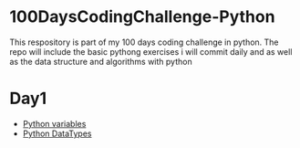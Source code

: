 # 100DaysCodingChallenge-Python
This respository is part of my 100 days coding challenge in python. The repo will include the basic pythong exercises i will commit daily and as well as the data structure and algorithms with python

# Day1 
 - [Python variables](Days/Day%201/variables.py)
 - [Python DataTypes](Days/Day%201/dataTypes.py)
